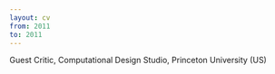 ```yaml
---
layout: cv
from: 2011
to: 2011
---
```


Guest Critic, Computational Design Studio, Princeton University (US)



